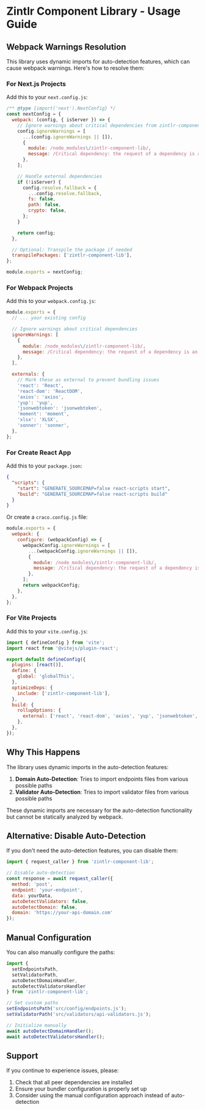 # Zintlr Component Library - Usage Guide

## Webpack Warnings Resolution

This library uses dynamic imports for auto-detection features, which can cause webpack warnings. Here's how to resolve them:

### For Next.js Projects

Add this to your `next.config.js`:

```javascript
/** @type {import('next').NextConfig} */
const nextConfig = {
  webpack: (config, { isServer }) => {
    // Ignore warnings about critical dependencies from zintlr-component-lib
    config.ignoreWarnings = [
      ...(config.ignoreWarnings || []),
      {
        module: /node_modules\/zintlr-component-lib/,
        message: /Critical dependency: the request of a dependency is an expression/,
      },
    ];

    // Handle external dependencies
    if (!isServer) {
      config.resolve.fallback = {
        ...config.resolve.fallback,
        fs: false,
        path: false,
        crypto: false,
      };
    }

    return config;
  },

  // Optional: Transpile the package if needed
  transpilePackages: ['zintlr-component-lib'],
};

module.exports = nextConfig;
```

### For Webpack Projects

Add this to your `webpack.config.js`:

```javascript
module.exports = {
  // ... your existing config

  // Ignore warnings about critical dependencies
  ignoreWarnings: [
    {
      module: /node_modules\/zintlr-component-lib/,
      message: /Critical dependency: the request of a dependency is an expression/,
    },
  ],

  externals: {
    // Mark these as external to prevent bundling issues
    'react': 'React',
    'react-dom': 'ReactDOM',
    'axios': 'axios',
    'yup': 'yup',
    'jsonwebtoken': 'jsonwebtoken',
    'moment': 'moment',
    'xlsx': 'XLSX',
    'sonner': 'sonner',
  },
};
```

### For Create React App

Add this to your `package.json`:

```json
{
  "scripts": {
    "start": "GENERATE_SOURCEMAP=false react-scripts start",
    "build": "GENERATE_SOURCEMAP=false react-scripts build"
  }
}
```

Or create a `craco.config.js` file:

```javascript
module.exports = {
  webpack: {
    configure: (webpackConfig) => {
      webpackConfig.ignoreWarnings = [
        ...(webpackConfig.ignoreWarnings || []),
        {
          module: /node_modules\/zintlr-component-lib/,
          message: /Critical dependency: the request of a dependency is an expression/,
        },
      ];
      return webpackConfig;
    },
  },
};
```

### For Vite Projects

Add this to your `vite.config.js`:

```javascript
import { defineConfig } from 'vite';
import react from '@vitejs/plugin-react';

export default defineConfig({
  plugins: [react()],
  define: {
    global: 'globalThis',
  },
  optimizeDeps: {
    include: ['zintlr-component-lib'],
  },
  build: {
    rollupOptions: {
      external: ['react', 'react-dom', 'axios', 'yup', 'jsonwebtoken', 'moment', 'xlsx', 'sonner'],
    },
  },
});
```

## Why This Happens

The library uses dynamic imports in the auto-detection features:

1. **Domain Auto-Detection**: Tries to import endpoints files from various possible paths
2. **Validator Auto-Detection**: Tries to import validator files from various possible paths

These dynamic imports are necessary for the auto-detection functionality but cannot be statically analyzed by webpack.

## Alternative: Disable Auto-Detection

If you don't need the auto-detection features, you can disable them:

```javascript
import { request_caller } from 'zintlr-component-lib';

// Disable auto-detection
const response = await request_caller({
  method: 'post',
  endpoint: 'your-endpoint',
  data: yourData,
  autoDetectValidators: false,
  autoDetectDomain: false,
  domain: 'https://your-api-domain.com'
});
```

## Manual Configuration

You can also manually configure the paths:

```javascript
import {
  setEndpointsPath,
  setValidatorPath,
  autoDetectDomainHandler,
  autoDetectValidatorsHandler
} from 'zintlr-component-lib';

// Set custom paths
setEndpointsPath('src/config/endpoints.js');
setValidatorPath('src/validators/api-validators.js');

// Initialize manually
await autoDetectDomainHandler();
await autoDetectValidatorsHandler();
```

## Support

If you continue to experience issues, please:

1. Check that all peer dependencies are installed
2. Ensure your bundler configuration is properly set up
3. Consider using the manual configuration approach instead of auto-detection
